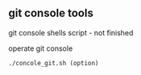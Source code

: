 ## git console tools
git console shells script - not finished

operate git console
``` 
./concole_git.sh (option)
``` 
